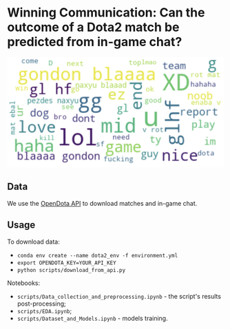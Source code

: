 # Winning Communication: Can the outcome of a Dota2 match be predicted from in-game chat?
![Title](imgs/word_cloud.png)
## Data
We use the [OpenDota API](https://www.opendota.com/api-keys) to download matches and in-game chat. 
## Usage
To download data:
- `conda env create --name dota2_env -f environment.yml`
- `export OPENDOTA_KEY=YOUR_API_KEY`
- `python scripts/download_from_api.py`

Notebooks:
- `scripts/Data_collection_and_preprocessing.ipynb` - the script's results post-processing;
- `scripts/EDA.ipynb`;
- `scripts/Dataset_and_Models.ipynb` - models training. 
